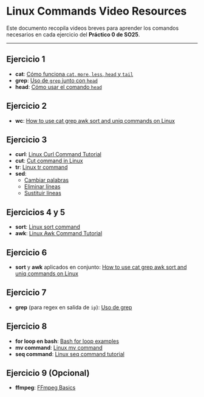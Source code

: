 
# Linux Commands Video Resources

Este documento recopila videos breves para aprender los comandos necesarios en cada ejercicio del **Práctico 0 de SO25**.

---

## Ejercicio 1
- **cat**: [Cómo funciona `cat`, `more`, `less`, `head` y `tail`](https://www.youtube.com/watch?v=gfuDvpi_jYY)
- **grep**: [Uso de `grep` junto con `head`](https://www.youtube.com/shorts/_i-MiuS7tjY?utm_source=chatgpt.com)
- **head**: [Cómo usar el comando `head`](https://www.youtube.com/watch?v=kwZouIn6IbU)

## Ejercicio 2
- **wc**: [How to use cat grep awk sort and uniq commands on Linux](https://www.youtube.com/watch?v=LdW2nTAvlzQ)

## Ejercicio 3
- **curl**: [Linux Curl Command Tutorial](https://www.youtube.com/watch?v=daINQRhk_Bw)
- **cut**: [Cut command in Linux](https://www.youtube.com/shorts/QiIJK6PNm5U)
- **tr**: [Linux tr command](https://www.youtube.com/shorts/lMOhJ0oKWSc)
- **sed**:  
  - [Cambiar palabras](https://www.youtube.com/shorts/sgWSoR30lew)  
  - [Eliminar líneas](https://www.youtube.com/shorts/Z9MrM7-briE)  
  - [Sustituir líneas](https://www.youtube.com/shorts/FNrb5-n2hw0)

## Ejercicios 4 y 5
- **sort**: [Linux sort command](https://www.youtube.com/shorts/KLMH2_1RFBE)
- **awk**: [Linux Awk Command Tutorial](https://www.youtube.com/watch?v=J8Dr3kSyyB0)

## Ejercicio 6
- **sort** y **awk** aplicados en conjunto: [How to use cat grep awk sort and uniq commands on Linux](https://www.youtube.com/watch?v=LdW2nTAvlzQ)

## Ejercicio 7
- **grep** (para regex en salida de `ip`): [Uso de grep](https://www.youtube.com/shorts/HQ5dlZhSNYo)

## Ejercicio 8
- **for loop en bash**: [Bash for loop examples](https://www.youtube.com/watch?v=G1zEj2IG_LQ)
- **mv command**: [Linux mv command](https://www.youtube.com/watch?v=jvw1u1hXwWs)
- **seq command**: [Linux seq command tutorial](https://www.youtube.com/watch?v=VuC6dy0g2NI)

## Ejercicio 9 (Opcional)
- **ffmpeg**: [FFmpeg Basics](https://www.youtube.com/watch?v=r1AtmY-RMyQ)
